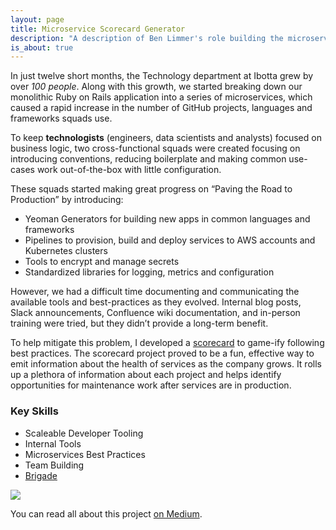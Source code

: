 ```yaml
---
layout: page
title: Microservice Scorecard Generator
description: "A description of Ben Limmer's role building the microservice scorecard generator at Ibotta"
is_about: true
---
```


In just twelve short months, the Technology department at Ibotta grew by over _100 people_. Along with this growth, we started breaking down our monolithic Ruby on Rails application into a series of microservices, which caused a rapid increase in the number of GitHub projects, languages and frameworks squads use.

To keep **technologists** (engineers, data scientists and analysts) focused on business logic, two cross-functional squads were created focusing on introducing conventions, reducing boilerplate and making common use-cases work out-of-the-box with little configuration.

These squads started making great progress on “Paving the Road to Production” by introducing:

- Yeoman Generators for building new apps in common languages and frameworks
- Pipelines to provision, build and deploy services to AWS accounts and Kubernetes clusters
- Tools to encrypt and manage secrets
- Standardized libraries for logging, metrics and configuration

However, we had a difficult time documenting and communicating the available tools and best-practices as they evolved. Internal blog posts, Slack announcements, Confluence wiki documentation, and in-person training were tried, but they didn’t provide a long-term benefit.

To help mitigate this problem, I developed a [scorecard](https://medium.com/building-ibotta/encouraging-development-best-practices-with-gamification-ffdea7b0712) to game-ify following best practices. The scorecard project proved to be a fun, effective way to emit information about the health of services as the company grows. It rolls up a plethora of information about each project and helps identify opportunities for maintenance work after services are in production.

### Key Skills

- Scaleable Developer Tooling
- Internal Tools
- Microservices Best Practices
- Team Building
- [Brigade](https://brigade.sh/)

<div class='center mt-5 mb-5'>
  <img src="{{ site.base_url }}/{% ministamp _images/portfolio/ibotta/scorecard.png assets/images/pages/portfolio/ibotta/scorecard.png %}">
</div>

You can read all about this project [on Medium](https://medium.com/building-ibotta/encouraging-development-best-practices-with-gamification-ffdea7b0712).
